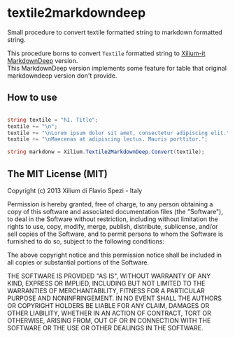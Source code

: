 textile2markdowndeep
====================

Small procedure to convert textile formatted string to markdown formatted string.

This procedure borns to convert `Textile` formatted string to [Xilium-it MarkdownDeep](../../../MarkdownDeep) version.  
This MarkdownDeep version implements some feature for table that original markdowndeep version don't provide.

## How to use

```cs

string textile = "h1. Title";
textile += "\n";
textile += "\nLorem ipsum dolor sit amet, consectetur adipiscing elit.";
textile += "\nMaecenas at adipiscing lectus. Mauris porttitor.";

string markdonw = Xilium.Textile2MarkdownDeep.Convert(textile);

```

## The MIT License (MIT)

Copyright (c) 2013 Xilium di Flavio Spezi - Italy

Permission is hereby granted, free of charge, to any person obtaining a copy of this software and associated
documentation files (the "Software"), to deal in the Software without restriction, including without limitation
the rights to use, copy, modify, merge, publish, distribute, sublicense, and/or sell copies of the Software,
and to permit persons to whom the Software is furnished to do so, subject to the following conditions:

The above copyright notice and this permission notice shall be included in all copies or substantial portions
of the Software.

THE SOFTWARE IS PROVIDED "AS IS", WITHOUT WARRANTY OF ANY KIND, EXPRESS OR IMPLIED, INCLUDING BUT NOT LIMITED
TO THE WARRANTIES OF MERCHANTABILITY, FITNESS FOR A PARTICULAR PURPOSE AND NONINFRINGEMENT. IN NO EVENT SHALL
THE AUTHORS OR COPYRIGHT HOLDERS BE LIABLE FOR ANY CLAIM, DAMAGES OR OTHER LIABILITY, WHETHER IN AN ACTION OF
CONTRACT, TORT OR OTHERWISE, ARISING FROM, OUT OF OR IN CONNECTION WITH THE SOFTWARE OR THE USE OR OTHER DEALINGS
IN THE SOFTWARE.
